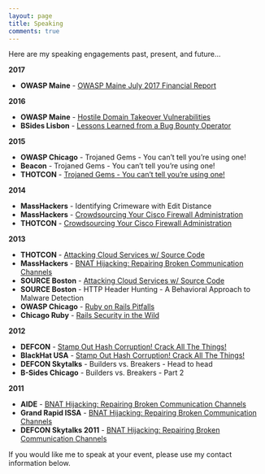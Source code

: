 ```yaml
---
layout: page
title: Speaking
comments: true
---
```


Here are my speaking engagements past, present, and future...

**2017**

- **OWASP Maine** - [OWASP Maine July 2017 Financial Report](https://speakerdeck.com/claudijd/owasp-maine-july-2017-financial-report)

**2016**

- **OWASP Maine** - [Hostile Domain Takeover Vulnerabilities](https://www.meetup.com/OWASP-Maine/events/232091151/)
- **BSides Lisbon** - [Lessons Learned from a Bug Bounty Operator](https://www.bsideslisbon.org/2016/speakers/#9)

**2015**

- **OWASP Chicago** - Trojaned Gems - You can’t tell you’re using one!
- **Beacon** - Trojaned Gems - You can’t tell you’re using one!
- **THOTCON** - [Trojaned Gems - You can’t tell you’re using one!](http://thotcon.org/speakers.html)

**2014**

- **MassHackers** - Identifying Crimeware with Edit Distance
- **MassHackers** - [Crowdsourcing Your Cisco Firewall Administration](https://speakerdeck.com/claudijd/crowdsourcing-your-cisco-firewall-administration-dot-dot-dot-wat)
- **THOTCON** - [Crowdsourcing Your Cisco Firewall Administration](https://speakerdeck.com/claudijd/crowdsourcing-your-cisco-firewall-administration-dot-dot-dot-wat)

**2013**

- **THOTCON** - [Attacking Cloud Services w/ Source Code](https://speakerdeck.com/claudijd/attacking-cloud-services-with-source-code)
- **MassHackers** - [BNAT Hijacking: Repairing Broken Communication Channels](https://speakerdeck.com/claudijd/bnat-hijacking-repairing-broken-communication-channels)
- **SOURCE Boston**  - [Attacking Cloud Services w/ Source Code](https://speakerdeck.com/claudijd/attacking-cloud-services-with-source-code)
- **SOURCE Boston** - HTTP Header Hunting - A Behavioral Approach to Malware Detection
- **OWASP Chicago** - [Ruby on Rails Pitfalls](https://speakerdeck.com/claudijd/owasp-chicago-ruby-on-rails-pitfalls)
- **Chicago Ruby** - [Rails Security in the Wild](https://speakerdeck.com/claudijd/rails-security-in-the-wild-chicago-ruby)

**2012**

- **DEFCON** - [Stamp Out Hash Corruption! Crack All The Things!](https://speakerdeck.com/claudijd/stamp-out-hash-corruption-crack-all-the-things)
- **BlackHat USA** - [Stamp Out Hash Corruption! Crack All The Things!](https://speakerdeck.com/claudijd/stamp-out-hash-corruption-crack-all-the-things)
- **DEFCON Skytalks** - Builders vs. Breakers - Head to head
- **B-Sides Chicago** - Builders vs. Breakers - Part 2

**2011**

- **AIDE** - [BNAT Hijacking: Repairing Broken Communication Channels](https://speakerdeck.com/claudijd/bnat-hijacking-repairing-broken-communication-channels)
- **Grand Rapid ISSA** - [BNAT Hijacking: Repairing Broken Communication Channels](https://speakerdeck.com/claudijd/bnat-hijacking-repairing-broken-communication-channels)
- **DEFCON Skytalks 2011** - [BNAT Hijacking: Repairing Broken Communication Channels](https://speakerdeck.com/claudijd/bnat-hijacking-repairing-broken-communication-channels)

If you would like me to speak at your event, please use my contact information below.
